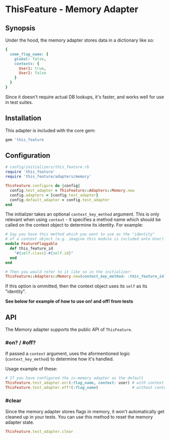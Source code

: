 # ThisFeature - Memory Adapter

## Synopsis

Under the hood, the memory adapter stores data in a dictionary like so:

```ruby
{
  some_flag_name: {
    global: false,
    contexts: {
      User1: true,
      User2: false
    }
  }
}
```

Since it doesn't require actual DB lookups, it's faster, and works well for use
in test suites.

## Installation

This adapter is included with the core gem:

```ruby
gem 'this_feature
```

## Configuration

```ruby
# config/initializers/this_feature.rb
require 'this_feature'
require 'this_feature/adapters/memory'

ThisFeature.configure do |config|
  config.test_adapter = ThisFeature::Adapters::Memory.new
  config.adapters = [config.test_adapter]
  config.default_adapter = config.test_adapter
end
```

The initializer takes an optional `context_key_method` argument. This is only relevant when using `context` -
it specifies a method name which should be called on the context object to determine its identity.
For example:

```ruby
# Say you have this method which you want to use as the "identity"
# of a context object (e.g. imagine this module is included onto User)
module FeatureFlaggable
  def this_feature_id
    "#{self.class}-#{self.id}"
  end
end

# Then you would refer to it like so in the initializer:
ThisFeature::Adapters::Memory.new(context_key_method: :this_feature_id)
```

If this option is ommitted, then the context object uses its `self` as its "identity".

**See below for example of how to use on! and off! from tests**

## API

The Memory adapter supports the public API of `ThisFeature`.

### **#on? / #off?**

If passed a `context` argument, uses the aformentioned logic
(`context_key_method`) to determine how it's handled.

Usage example of these:

```ruby
# If you have configured the in-memory adapter as the default
ThisFeature.test_adapter.on!(:flag_name, context: user) # with context
ThisFeature.test_adapter.off!(:flag_name)               # without context
```

### **#clear**

Since the memory adapter stores flags in memory, it won't automatically get cleaned up in your tests. You can use this method to reset the memory adapter state.

```ruby
ThisFeature.test_adapter.clear
```
